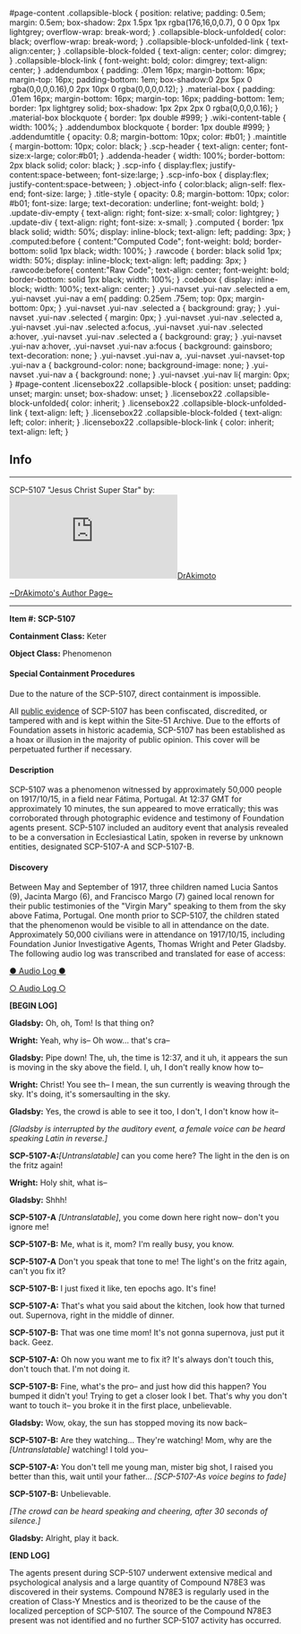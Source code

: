 #page-content .collapsible-block { position: relative; padding: 0.5em; margin: 0.5em; box-shadow: 2px 1.5px 1px rgba(176,16,0,0.7), 0 0 0px 1px lightgrey; overflow-wrap: break-word; } .collapsible-block-unfolded{ color: black; overflow-wrap: break-word; } .collapsible-block-unfolded-link { text-align:center; } .collapsible-block-folded { text-align: center; color: dimgrey; } .collapsible-block-link { font-weight: bold; color: dimgrey; text-align: center; } .addendumbox { padding: .01em 16px; margin-bottom: 16px; margin-top: 16px; padding-bottom: 1em; box-shadow:0 2px 5px 0 rgba(0,0,0,0.16),0 2px 10px 0 rgba(0,0,0,0.12); } .material-box { padding: .01em 16px; margin-bottom: 16px; margin-top: 16px; padding-bottom: 1em; border: 1px lightgrey solid; box-shadow: 1px 2px 2px 0 rgba(0,0,0,0.16); } .material-box blockquote { border: 1px double #999; } .wiki-content-table { width: 100%; } .addendumbox blockquote { border: 1px double #999; } .addendumtitle { opacity: 0.8; margin-bottom: 10px; color: #b01; } .maintitle { margin-bottom: 10px; color: black; } .scp-header { text-align: center; font-size:x-large; color:#b01; } .addenda-header { width: 100%; border-bottom: 2px black solid; color: black; } .scp-info { display:flex; justify-content:space-between; font-size:large; } .scp-info-box { display:flex; justify-content:space-between; } .object-info { color:black; align-self: flex-end; font-size: large; } .title-style { opacity: 0.8; margin-bottom: 10px; color: #b01; font-size: large; text-decoration: underline; font-weight: bold; } .update-div-empty { text-align: right; font-size: x-small; color: lightgrey; } .update-div { text-align: right; font-size: x-small; } .computed { border: 1px black solid; width: 50%; display: inline-block; text-align: left; padding: 3px; } .computed:before { content:"Computed Code"; font-weight: bold; border-bottom: solid 1px black; width: 100%; } .rawcode { border: black solid 1px; width: 50%; display: inline-block; text-align: left; padding: 3px; } .rawcode:before{ content:"Raw Code"; text-align: center; font-weight: bold; border-bottom: solid 1px black; width: 100%; } .codebox { display: inline-block; width: 100%; text-align: center; } .yui-navset .yui-nav .selected a em, .yui-navset .yui-nav a em{ padding: 0.25em .75em; top: 0px; margin-bottom: 0px; } .yui-navset .yui-nav .selected a { background: gray; } .yui-navset .yui-nav .selected { margin: 0px; } .yui-navset .yui-nav .selected a, .yui-navset .yui-nav .selected a:focus, .yui-navset .yui-nav .selected a:hover, .yui-navset .yui-nav .selected a { background: gray; } .yui-navset .yui-nav a:hover, .yui-navset .yui-nav a:focus { background: gainsboro; text-decoration: none; } .yui-navset .yui-nav a, .yui-navset .yui-navset-top .yui-nav a { background-color: none; background-image: none; } .yui-navset .yui-nav a { background: none; } .yui-navset .yui-nav li{ margin: 0px; } #page-content .licensebox22 .collapsible-block { position: unset; padding: unset; margin: unset; box-shadow: unset; } .licensebox22 .collapsible-block-unfolded{ color: inherit; } .licensebox22 .collapsible-block-unfolded-link { text-align: left; } .licensebox22 .collapsible-block-folded { text-align: left; color: inherit; } .licensebox22 .collapsible-block-link { color: inherit; text-align: left; }

Info
----

* * *

SCP-5107 "Jesus Christ Super Star" by: [![DrAkimoto](http://www.wikidot.com/avatar.php?userid=5255688&amp;size=small&amp;timestamp=1601396128)](http://www.wikidot.com/user:info/drakimoto)[DrAkimoto](http://www.wikidot.com/user:info/drakimoto)  
  
  
[~DrAkimoto's Author Page~](http://www.scp-wiki.net/drakimoto-s-author-page)

* * *

  

**Item #: SCP-5107**

**Containment Class:** Keter

**Object Class:** Phenomenon

#### **Special Containment Procedures**

Due to the nature of the SCP-5107, direct containment is impossible.

All [public evidence](https://en.m.wikipedia.org/wiki/Miracle_of_the_Sun) of SCP-5107 has been confiscated, discredited, or tampered with and is kept within the Site-51 Archive. Due to the efforts of Foundation assets in historic academia, SCP-5107 has been established as a hoax or illusion in the majority of public opinion. This cover will be perpetuated further if necessary.

#### **Description**

SCP-5107 was a phenomenon witnessed by approximately 50,000 people on 1917/10/15, in a field near Fátima, Portugal. At 12:37 GMT for approximately 10 minutes, the sun appeared to move erratically; this was corroborated through photographic evidence and testimony of Foundation agents present. SCP-5107 included an auditory event that analysis revealed to be a conversation in Ecclesiastical Latin, spoken in reverse by unknown entities, designated SCP-5107-A and SCP-5107-B.

#### **Discovery**

Between May and September of 1917, three children named Lucia Santos (9), Jacinta Margo (6), and Francisco Margo (7) gained local renown for their public testimonies of the "Virgin Mary" speaking to them from the sky above Fatima, Portugal. One month prior to SCP-5107, the children stated that the phenomenon would be visible to all in attendance on the date. Approximately 50,000 civilians were in attendance on 1917/10/15, including Foundation Junior Investigative Agents, Thomas Wright and Peter Gladsby. The following audio log was transcribed and translated for ease of access:  

[● Audio Log ●](javascript:;)

[○ Audio Log ○](javascript:;)

**\[BEGIN LOG\]**

**Gladsby:** Oh, oh, Tom! Is that thing on?

**Wright:** Yeah, why is– Oh wow… that's cra–

**Gladsby:** Pipe down! The, uh, the time is 12:37, and it uh, it appears the sun is moving in the sky above the field. I, uh, I don't really know how to–

**Wright:** Christ! You see th– I mean, the sun currently is weaving through the sky. It's doing, it's somersaulting in the sky.

**Gladsby:** Yes, the crowd is able to see it too, I don't, I don't know how it–

_\[Gladsby is interrupted by the auditory event, a female voice can be heard speaking Latin in reverse.\]_

**SCP-5107-A:**_\[Untranslatable\]_ can you come here? The light in the den is on the fritz again!

**Wright:** Holy shit, what is–

**Gladsby:** Shhh!

**SCP-5107-A** _\[Untranslatable\]_, you come down here right now– don't you ignore me!

**SCP-5107-B:** Me, what is it, mom? I'm really busy, you know.

**SCP-5107-A** Don't you speak that tone to me! The light's on the fritz again, can't you fix it?

**SCP-5107-B:** I just fixed it like, ten epochs ago. It's fine!

**SCP-5107-A:** That's what you said about the kitchen, look how that turned out. Supernova, right in the middle of dinner.

**SCP-5107-B:** That was one time mom! It's not gonna supernova, just put it back. Geez.

**SCP-5107-A:** Oh now you want me to fix it? It's always don't touch this, don't touch that. I'm not doing it.

**SCP-5107-B:** Fine, what's the pro– and just how did this happen? You bumped it didn't you! Trying to get a closer look I bet. That's why you don't want to touch it– you broke it in the first place, unbelievable.

**Gladsby:** Wow, okay, the sun has stopped moving its now back–

**SCP-5107-B:** Are they watching… They're watching! Mom, why are the _\[Untranslatable\]_ watching! I told you–

**SCP-5107-A:** You don't tell me young man, mister big shot, I raised you better than this, wait until your father… _\[SCP-5107-As voice begins to fade\]_

**SCP-5107-B:** Unbelievable.

_\[The crowd can be heard speaking and cheering, after 30 seconds of silence.\]_

**Gladsby:** Alright, play it back.

**\[END LOG\]**

  
  
The agents present during SCP-5107 underwent extensive medical and psychological analysis and a large quantity of Compound N78E3 was discovered in their systems. Compound N78E3 is regularly used in the creation of Class-Y Mnestics and is theorized to be the cause of the localized perception of SCP-5107. The source of the Compound N78E3 present was not identified and no further SCP-5107 activity has occurred.